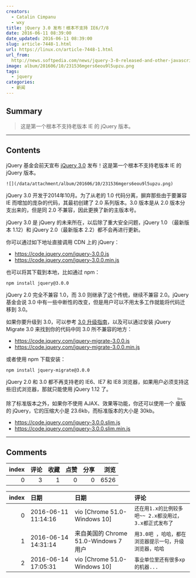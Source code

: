 ```yaml
---
creators:
  - Catalin Cimpanu
  - wxy
title: jQuery 3.0 发布！根本不支持 IE6/7/8
date: 2016-06-11 08:39:00
date_updated: 2016-06-11 08:39:00
slug: article-7448-1.html
url: https://linux.cn/article-7448-1.html
url_from: 
  http://news.softpedia.com/news/jquery-3-0-released-and-other-javascript-news-505064.shtml
image: album/201606/10/231536mgers6eou9l5upzu.png
tags:
  - jquery
categories:
  - 新闻
---
```


## Summary

> 这是第一个根本不支持老版本 IE 的 jQuery 版本。

***

<!-- more -->

## Contents

jQuery 基金会前天宣布 [jQuery 3.0](http://blog.jquery.com/2016/06/09/jquery-3-0-final-released/) 发布！这是第一个根本不支持老版本 IE 的 jQuery 版本。

`![](/data/attachment/album/201606/10/231536mgers6eou9l5upzu.png)`

jQuery 3.0 开发于2014年10月。为了从老的 1.0 代码分离，摒弃那些由于要兼容 IE 而增加的庞杂的代码，其最初创建了 2.0 系列版本。3.0 版本是从 2.0 版本分支出来的，但是同 2.0 不兼容，因此更换了新的主版本号。

jQuery 3.0 是 jQuery 的未来所在，以后除了重大安全问题，jQuery 1.0 （最新版本 1.12）和 jQuery 2.0（最新版本 2.2）都不会再进行更新。

你可以通过如下地址直接调用 CDN 上的 jQuery：

* <https://code.jquery.com/jquery-3.0.0.js>
* <https://code.jquery.com/jquery-3.0.0.min.js>

也可以将其下载到本地，比如通过 npm：

```shell
npm install jquery@3.0.0
```

jQuery 2.0 完全不兼容 1.0，而 3.0 则继承了这个传统，继续不兼容 2.0。jQuery 基金会说 3.0 中有一些中断性的改变，但是用户可以不用太多工作就能将代码迁移到 3.0。

如果你要升级到 3.0，可以参考 [3.0 升级指南](http://jquery.com/upgrade-guide/3.0/)，以及可以通过安装 jQuery Migrate 3.0 来找到你的代码中同 3.0 所不兼容的地方：

* <https://code.jquery.com/jquery-migrate-3.0.0.js>
* <https://code.jquery.com/jquery-migrate-3.0.0.min.js>

或者使用 npm 下载安装：

```shell
npm install jquery-migrate@3.0.0
```

jQuery 2.0 和 3.0 都不再支持老的 IE6、IE7 和 IE8 浏览器，如果用户必须支持这些旧式浏览器，那就只能使用 jQuery 1.12 了。

除了标准版本之外，如果你不使用 AJAX、效果等功能，你还可以使用一个<ruby> 廋版 <rp>  （ </rp> <rt>  Slim </rt> <rp>  ） </rp></ruby>的 jQuery，它的压缩大小是 23.6kb，而标准版本的大小是 30kb。

* <https://code.jquery.com/jquery-3.0.0.slim.js>
* <https://code.jquery.com/jquery-3.0.0.slim.min.js>

***

## Comments


|   index |   评论 |   收藏 |   点赞 |   分享 |   浏览 |
|--------:|-------:|-------:|-------:|-------:|-------:|
|       0 |      3 |      1 |      0 |      0 |   6526 |

|   index | 日期                | 日期                                  | 评论                                                   |
|--------:|:--------------------|:--------------------------------------|:-------------------------------------------------------|
|       0 | 2016-06-11 11:14:16 | vio [Chrome 51.0-Windows 10]          | `还在用1.x的比例较多吧~~ 2.x都没用过，3.x都正式发布了` |
|       1 | 2016-06-14 14:31:14 | 来自美国的 Chrome 51.0-Windows 7 用户 | `用3.0吧 ，哈哈，都在浏览器提示一句，升级浏览器，哈哈` |
|       2 | 2016-06-14 17:05:31 | vio [Chrome 51.0-Windows 10]          | `事业单位里还有很多xp的机器...`                        |
